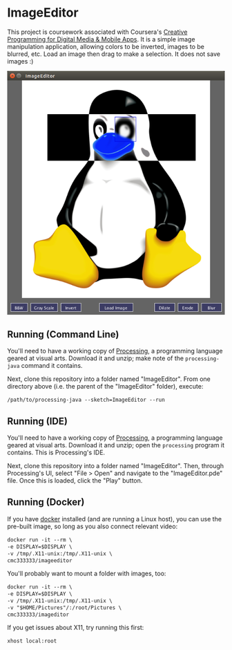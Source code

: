 # ImageEditor

This project is coursework associated with Coursera's
[Creative Programming for Digital Media & Mobile Apps](https://www.coursera.org/course/digitalmedia).
It is a simple image manipulation application, allowing colors to be inverted,
images to be blurred, etc. Load an image then drag to make a selection. It
does not save images :)

![Screenshot: Tux image has been manipulated](docs/screenshot.png)

## Running (Command Line)

You'll need to have a working copy of [Processing](https://processing.org/), a
programming language geared at visual arts. Download it and unzip; make note
of the `processing-java` command it contains.

Next, clone this repository into a folder named "ImageEditor". From one
directory above (i.e. the parent of the "ImageEditor" folder), execute:

```
/path/to/processing-java --sketch=ImageEditor --run
```

## Running (IDE)
You'll need to have a working copy of [Processing](https://processing.org/), a
programming language geared at visual arts. Download it and unzip; open the
`processing` program it contains. This is Processing's IDE.

Next, clone this repository into a folder named "ImageEditor". Then, through
Processing's UI, select "File > Open" and navigate to the "ImageEditor.pde"
file. Once this is loaded, click the "Play" button.

## Running (Docker)
If you have [docker](http://docker.io/) installed (and are running a Linux
host), you can use the pre-built image, so long as you also connect relevant
video:

```
docker run -it --rm \
-e DISPLAY=$DISPLAY \
-v /tmp/.X11-unix:/tmp/.X11-unix \
cmc333333/imageeditor
```

You'll probably want to mount a folder with images, too:
```
docker run -it --rm \
-e DISPLAY=$DISPLAY \
-v /tmp/.X11-unix:/tmp/.X11-unix \
-v "$HOME/Pictures"/:/root/Pictures \
cmc333333/imageditor
```

If you get issues about X11, try running this first:
```
xhost local:root
```
